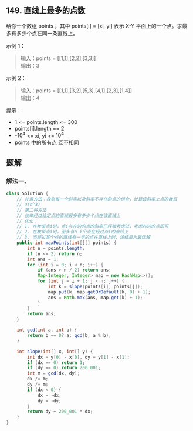 ## 149. 直线上最多的点数

给你一个数组 points ，其中 points[i] = [xi, yi] 表示 X-Y 平面上的一个点。求最多有多少个点在同一条直线上。

 

示例 1：


>输入：points = \[[1,1],[2,2],[3,3]]  
>输出：3  


示例 2：


>输入：points = \[[1,1],[3,2],[5,3],[4,1],[2,3],[1,4]]  
>输出：4  
 

提示：

- 1 <= points.length <= 300
- points[i].length == 2
- -$10^4$ <= xi, yi <= $10^4$
- points 中的所有点 互不相同

## 题解

### 解法一、

```java
class Solution {
    // 朴素方法：枚举每一个斜率以及斜率不存在的点的组合，计算该斜率上点的数目
    // O(n^3)
    // 第二种方法
    // 枚举经过给定点的直线最多有多少个点在该直线上
    // 优化：
    // 1. 在枚举点i时，点i与左边的点的斜率已经被考虑过，考虑右边的点即可
    // 2. 在枚举点i时，至多有n-i个点在经过点i的直线上
    // 3. 当经过某个点的直线有一半的点在直线上时，该结果为最优解
    public int maxPoints(int[][] points) {
        int n = points.length;
        if (n <= 2) return n;
        int ans = 1;
        for (int i = 0; i < n; i++) {
            if (ans > n / 2) return ans;
            Map<Integer, Integer> map = new HashMap<>();
            for (int j = i + 1; j < n; j++) {
                int k = slope(points[i], points[j]);
                map.put(k, map.getOrDefault(k, 0) + 1);
                ans = Math.max(ans, map.get(k) + 1);
            }
        }
        return ans;
    }

    int gcd(int a, int b) {
        return b == 0? a: gcd(b, a % b);
    }

    int slope(int[] x, int[] y) {
        int dx = y[0] - x[0], dy = y[1] - x[1];
        if (dx == 0) return 1;
        if (dy == 0) return 200_001;
        int m = gcd(dx, dy);
        dx /= m;
        dy /= m;
        if (dx < 0) {
            dx = -dx;
            dy = -dy;
        }
        return dy + 200_001 * dx;
    }
}
```